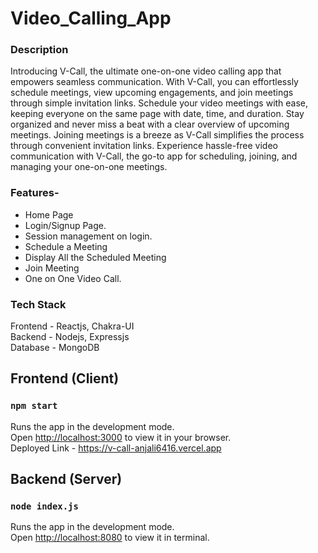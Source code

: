# Video_Calling_App


### Description

Introducing V-Call, the ultimate one-on-one video calling app that empowers seamless communication. With V-Call, you can effortlessly schedule meetings, view upcoming engagements, and join meetings through simple invitation links. Schedule your video meetings with ease, keeping everyone on the same page with date, time, and duration. Stay organized and never miss a beat with a clear overview of upcoming meetings. Joining meetings is a breeze as V-Call simplifies the process through convenient invitation links. Experience hassle-free video communication with V-Call, the go-to app for scheduling, joining, and managing your one-on-one meetings.

### Features-
- Home Page
- Login/Signup Page.
- Session management on login.
- Schedule a Meeting
- Display All the Scheduled Meeting
- Join Meeting
- One on One Video Call.

### Tech Stack

Frontend - Reactjs, Chakra-UI
<br/>
Backend - Nodejs, Expressjs
<br/>
Database - MongoDB

## Frontend (Client)

### `npm start`

Runs the app in the development mode.\
Open [http://localhost:3000](http://localhost:3000) to view it in your browser.\
Deployed Link - https://v-call-anjali6416.vercel.app

## Backend (Server)

### `node index.js`

Runs the app in the development mode.\
Open [http://localhost:8080](http://localhost:8080) to view it in terminal.
<br/>
